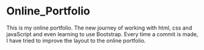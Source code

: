 # Online_Portfolio
This is my online portfolio.
The new journey of working with html, css and javaScript and even learning to use Bootstrap.
Every time a commit is made, I have tried to improve the layout to the online portfolio.
